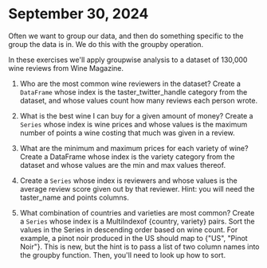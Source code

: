 # September 30, 2024

Often we want to group our data, and then do something specific to the group the data is in. We do this with the groupby operation.

In these exercises we'll apply groupwise analysis to a dataset of 130,000 wine reviews from Wine Magazine.

1. Who are the most common wine reviewers in the dataset? Create a `DataFrame` whose index is the taster_twitter_handle category from the dataset, and whose values count how many reviews each person wrote.

2. What is the best wine I can buy for a given amount of money? Create a `Series` whose index is wine prices and whose values is the maximum number of points a wine costing that much was given in a review. 

3. What are the minimum and maximum prices for each variety of wine? Create a DataFrame whose index is the variety category from the dataset and whose values are the min and max values thereof.

4. Create a `Series` whose index is reviewers and whose values is the average review score given out by that reviewer. Hint: you will need the taster_name and points columns.

5. What combination of countries and varieties are most common? Create a `Series` whose index is a MultiIndexof {country, variety} pairs. Sort the values in the Series in descending order based on wine count. For example, a pinot noir produced in the US should map to {"US", "Pinot Noir"}. This is new, but the hint is to pass a list of two column names into the groupby function. Then, you'll need to look up how to sort.